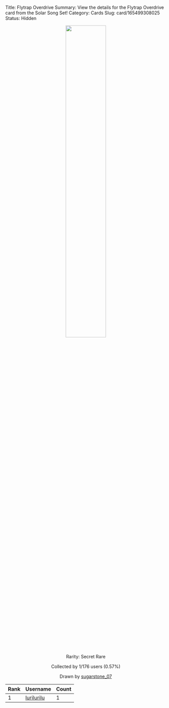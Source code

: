Title: Flytrap Overdrive
Summary: View the details for the Flytrap Overdrive card from the Solar Song Set!
Category: Cards
Slug: card/165499308025
Status: Hidden

<center><a href='/images/cards/165499308025.png'><img src='/images/cards/165499308025.png' width='50%'></a>

Rarity: Secret Rare

Collected by 1/176 users (0.57%)

Drawn by <a href='https://twitter.com/sugarstone_07'>sugarstone_07</a></center>

<table class="table">
  <thead>
    <tr>
      <th scope="col">Rank</th>
      <th scope="col">Username</th>
      <th scope="col">Count</th>
    </tr>
  </thead>
  <tbody>
    <tr>
      <td>1</td>
      <td><a href="https://www.twitch.tv/lurilurilu">lurilurilu</a></td>
      <td>1</td>
      </tr>
  </tbody>
</table>